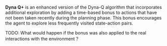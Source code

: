 **Dyna Q+** is an enhanced version of the Dyna-Q algorithm that incorporates additional exploration by adding a time-based bonus to actions that have not been taken recently during the planning phase. This bonus encourages the agent to explore less frequently visited state-action pairs.

TODO: What would happen if the bonus was also applied to the real interactions with the environment？